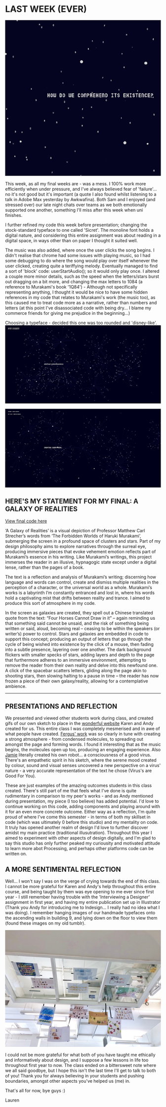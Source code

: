 # LAST WEEK (EVER)

![](codewordsgif.gif)

This week, as all my final weeks are - was a mess. I 100% work more efficiently when under pressure, and I've always believed fear of 'failure'... no it's not good but it's important (a quote I also found whilst listening to a talk in Adobe Max yesterday by Awkwafina). Both Sam and I enjoyed (and stressed over) our late night chats over teams as we both emotionally supported one another, something I'll miss after this week when uni finishes. 

I further refined my code this week before presentation; changing the stock-standard typeface to one called 'Sicret'. The monoline font holds a digital nature, and considering this entire assignment was about reading in a digital space, in ways other than on paper I thought it suited well.

The music was also added, where once the user clicks the song begins. I didn't realise that chrome had some issues with playing music, so I had some debugging to do where the song would play over itself whenever the user clicked, creating quite a teriffying melody. Eventually managed to find a sort of 'block' code: userStartAudio(); so it would only play once. I altered a couple more minor details, such as the speed when the letters/stars burst out dragging on a bit more, and changing the max letters to 1084 (a reference to Murakami's book '1Q84') - Although not specifically representing anything, I thought it would be nice to have some hidden references in my code that relates to Murakami's work (the music too), as this caused me to treat code more as a narrative, rather than numbers and letters (at this point I've disassociated code with being dry... I blame my commerce friends for giving me prejudice in the beginning...) 

Choosing a typeface - decided this one was too rounded and 'disney-like'. 
<img src="trial13.JPG">


<img src="trial14.JPG">

## HERE'S MY STATEMENT FOR MY FINAL: A GALAXY OF REALITIES

[View final code here](https://renpapers.github.io/codeword/Processing%20Sketches/AGalaxyofRealities/)

‘A Galaxy of Realities’ is a visual depiction of Professor
Matthew Carl Strecher’s words from ‘The Forbidden Worlds of
Haruki Murakami’, submerging the screen in a profound space
of clusters and stars. Part of my design philosophy aims
to explore narratives through the surreal eye, producing
immersive pieces that evoke vehement emotion reflects part of
Murakami’s essence in his writing. Like Murakami’s writings,
this project immerses the reader in an illusive, hypnagogic
state except under a digital lense, rather than the pages of
a book.

The text is a reflection and analysis of Murakami’s writing;
discerning how language and words can control, create and
dismiss multiple realities in the perception of a character,
or the universal world as a whole. Murakami’s works is a
labyrinth I’m constantly entranced and lost in, where his
words hold a captivating mist that drifts between reality
and trance. I aimed to produce this sort of atmosphere in my
code.

In the screen as galaxies are created, they spell out a
Chinese translated quote from the text: “Four Horses Cannot
Draw in it” – again reminding us that something said cannot
be unsaid, and the risk of something being written or said,
aloud, becoming real – ceasing to be within the speakers (or
writer’s) power to control. Stars and galaxies are embedded
in code to support this concept; producing an output of
letters that go through the cycle of being wished into
existence by the click of a mouse, then fading into a subtle
presence, layering over one another. The dark background
flickers with smaller specks of stars, adding layers and
depth to the page that furthermore adheres to an immersive
environment, attempting to remove the reader from their own
reality and delve into this newfound one. A click of the
spacebar scatters letters, gliding along the page akin to
shooting stars, then slowing halting to a pause in time – the
reader has now frozen a piece of their own galaxy/reality,
allowing for a contemplative ambience.

----------

## PRESENTATIONS AND REFLECTION

We presented and viewed other students work during class, and created gifs of our own sketch to place in the [wonderful website](https://simandy.github.io/codewords/) Karen and Andy created for us. This entire class I was completely mesmerised and in awe of what people have created. [Fergus' work](https://fergarundel.github.io/CODE-WORDS/week_12/cells_final/) was so clearly in tune with creating a strong atmosphere - from condensed molecules, to spreading out amongst the page and forming words. I found it interesting that as the music begins, the molecules open up too, producing an engaging experience. Also [Jamie](https://jamtt.github.io/Codewords/Week_12/StartofSomething/) literally created his own robot... a consciousness of a good virus. There's an empathetic spirit in his sketch, where the serene mood created by colour, sound and visual senses uncovered a new perspective on a virus' nature - a very accurate representation of the text he chose (Virus's are Good For You). 

These are just examples of the amazing outcomes students in this class created. There's still part of me that feels what I've done is quite rudimentary in comparison to my peer's works - and as Andy mentioned during presentation, my piece (I too believe) has added potential. I'd love to continue working on this code, adding components and playing around with it for an even more concrete outcome. Either way as a reflection, I'm quite proud of where I've come this semester - in terms of both my skillset in code (which was ultimately 0 before this studio) and my mentality on code. It truly has opened another realm of design I'd love to further discover amidst my main practice (traditional illusutration). Throughout this year I aimed to experiment with other aspects of design digitally, and I'm glad to say this studio has only further peaked my curiousity and motivated attitude to learn more abot Processing, and perhaps other platforms code can be written on. 

## A MORE SENTIMENTAL REFLECTION 

Well... I won't say I was on the verge of crying towards the end of this class. I cannot be more grateful for Karen and Andy's help throughout this entire course, and being taught by them was eye opening to me ever since first year - I still remember having trouble with the 'Interviewing a Designer' assignment in first year, and having my entire publication set up in Illustrator (Thank you Andy for introducing me to Indesign... I really had no idea what I was doing). I remember hanging images of our handmade typefaces onto the ascending walls in building 9, and lying down on the floor to view them (found these images on my old tumblr). 

<img src="firstyear.jpg">

I could not be more grateful for what both of you have taught me ethically and informatively about design, and I suppose a few lessons in life too throughout first year to now. The class ended on a bittersweet note where we all said goodbye, but I hope this isn't the last time I'll get to talk to both of you! Thank you for always believing in your students and pushing boundaries, amongst other aspects you've helped us (me) in. 

That's all for now, bye guys :) 

Lauren 




